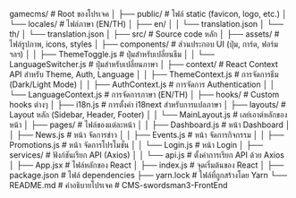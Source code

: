 gamecms/ # Root ของโปรเจค
│
├── public/ # ไฟล์ static (favicon, logo, etc.)
│ └── locales/ # ไฟล์ภาษา (EN/TH)
│ ├── en/
│ │ └── translation.json
│ └── th/
│ └── translation.json
│
├── src/ # Source code หลัก
│ ├── assets/ # ไฟล์รูปภาพ, icons, styles
│ ├── components/ # ส่วนประกอบ UI (ปุ่ม, การ์ด, ฟอร์ม ฯลฯ)
│ │ ├── ThemeToggle.js # ปุ่มสำหรับเปลี่ยนธีม
│ │ └── LanguageSwitcher.js # ปุ่มสำหรับเปลี่ยนภาษา
│ ├── context/ # React Context API สำหรับ Theme, Auth, Language
│ │ ├── ThemeContext.js # การจัดการธีม (Dark/Light Mode)
│ │ ├── AuthContext.js # การจัดการ Authentication
│ │ └── LanguageContext.js # การจัดการภาษา (EN/TH)
│ ├── hooks/ # Custom hooks ต่างๆ
│ ├── i18n.js # การตั้งค่า i18next สำหรับการแปลภาษา
│ ├── layouts/ # Layout หลัก (Sidebar, Header, Footer)
│ │ └── MainLayout.js # เลย์เอาต์หลักของหน้า
│ ├── pages/ # ไฟล์ของแต่ละหน้า
│ │ ├── Dashboard.js # หน้า Dashboard
│ │ ├── News.js # หน้า จัดการข่าว
│ │ ├── Events.js # หน้า จัดการกิจกรรม
│ │ ├── Promotions.js # หน้า จัดการโปรโมชั่น
│ │ └── Login.js # หน้า Login
│ ├── services/ # ฟังก์ชันเรียก API (Axios)
│ │ └── api.js # ตั้งค่าการเรียก API ด้วย Axios
│ ├── App.jsx # ไฟล์หลักของ React
│ ├── index.js # จุดเริ่มต้นของ React
│
├── package.json # ไฟล์ dependencies
├── yarn.lock # ไฟล์ที่ถูกสร้างโดย Yarn
└── README.md # คำอธิบายโปรเจค
#   C M S - s w o r d s m a n 3 - F r o n t E n d  
 